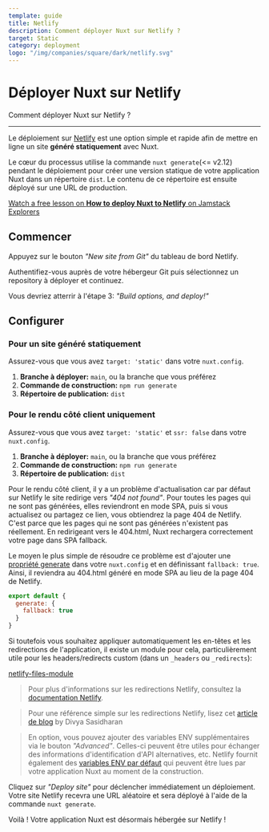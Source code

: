 ```yaml
---
template: guide
title: Netlify
description: Comment déployer Nuxt sur Netlify ?
target: Static
category: deployment
logo: "/img/companies/square/dark/netlify.svg"
---
```


# Déployer Nuxt sur Netlify

Comment déployer Nuxt sur Netlify ?

---

Le déploiement sur [Netlify](https://www.netlify.com) est une option simple et rapide afin de mettre en ligne un site **généré statiquement** avec Nuxt.

Le cœur du processus utilise la commande `nuxt generate`(<= v2.12) pendant le déploiement pour créer une version statique de votre application Nuxt dans un répertoire `dist`. Le contenu de ce répertoire est ensuite déployé sur une URL de production.

<div class="Promo__Video">
  <a href="https://explorers.netlify.com/learn/get-started-with-nuxt/nuxt-generate-and-deploy" target="_blank">
    <p class="Promo__Video__Icon">
      Watch a free lesson on <strong>How to deploy Nuxt to Netlify</strong> on Jamstack Explorers
    </p>
  </a>
</div>

## Commencer

Appuyez sur le bouton _"New site from Git"_ du tableau de bord Netlify.

Authentifiez-vous auprès de votre hébergeur Git puis sélectionnez un repository à déployer et continuez.

Vous devriez atterrir à l'étape 3: _"Build options, and deploy!"_

## Configurer

### Pour un site généré statiquement

Assurez-vous que vous avez `target: 'static'` dans votre `nuxt.config`.

1. **Branche à déployer:** `main`, ou la branche que vous préférez
1. **Commande de construction:** `npm run generate`
1. **Répertoire de publication:** `dist`

### Pour le rendu côté client uniquement

Assurez-vous que vous avez `target: 'static'` et `ssr: false` dans votre `nuxt.config`.

1. **Branche à déployer:** `main`, ou la branche que vous préférez
1. **Commande de construction:** `npm run generate`
1. **Répertoire de publication:** `dist`

Pour le rendu côté client, il y a un problème d'actualisation car par défaut sur Netlify le site redirige vers _"404 not found"_. Pour toutes les pages qui ne sont pas générées, elles reviendront en mode SPA, puis si vous actualisez ou partagez ce lien, vous obtiendrez la page 404 de Netlify. C'est parce que les pages qui ne sont pas générées n'existent pas réellement. En redirigeant vers le 404.html, Nuxt rechargera correctement votre page dans SPA fallback.

Le moyen le plus simple de résoudre ce problème est d'ajouter une [propriété generate](/docs/configuration-glossary/configuration-generate#fallback) dans votre `nuxt.config` et en définissant `fallback: true`. Ainsi, il reviendra au 404.html généré en mode SPA au lieu de la page 404 de Netlify.

```js
export default {
  generate: {
    fallback: true
  }
}
```

Si toutefois vous souhaitez appliquer automatiquement les en-têtes et les redirections de l'application, il existe un module pour cela, particulièrement utile pour les headers/redirects custom (dans un `_headers` ou `_redirects`):

[netlify-files-module](https://github.com/nuxt-community/netlify-files-module)

> Pour plus d'informations sur les redirections Netlify, consultez la [documentation Netlify](https://www.netlify.com/docs/redirects/#rewrites-and-proxying).

> Pour une référence simple sur les redirections Netlify, lisez cet [article de blog](https://www.netlify.com/blog/2019/01/16/redirect-rules-for-all-how-to-configure-redirects-for-your-static-site) by Divya Sasidharan

> En option, vous pouvez ajouter des variables ENV supplémentaires via le bouton _"Advanced"_. Celles-ci peuvent être utiles pour échanger des informations d'identification d'API alternatives, etc. Netlify fournit également des [variables ENV par défaut](https://www.netlify.com/docs/build-settings/#build-environment-variables) qui peuvent être lues par votre application Nuxt au moment de la construction.

Cliquez sur _"Deploy site"_ pour déclencher immédiatement un déploiement. Votre site Netlify recevra une URL aléatoire et sera déployé à l'aide de la commande `nuxt generate`.

Voilà ! Votre application Nuxt est désormais hébergée sur Netlify !
